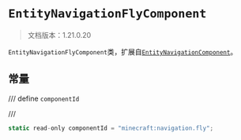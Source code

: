# `EntityNavigationFlyComponent`

> 文档版本：1.21.0.20

`EntityNavigationFlyComponent`类，扩展自[`EntityNavigationComponent`](./entitynavigationcomponent.md)。

## 常量

/// define
`componentId`


///

```js
static read-only componentId = "minecraft:navigation.fly";
```

